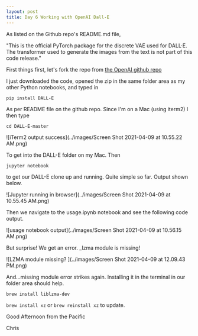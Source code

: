 ```yaml
---
layout: post
title: Day 6 Working with OpenAI Dall-E 
---
```


As listed on the Github repo's README.md file, 


"This is the official PyTorch package for the discrete VAE used for DALL·E. 
The transformer used to generate the images from the text is not part of this code release."


First things first, let's fork the repo from [the OpenAI github repo](https://github.com/openai/DALL-E)


I just downloaded the code, opened the zip in the same folder area as my other Python notebooks, and typed in 


`pip install DALL-E`


As per README file on the github repo. Since I'm on a Mac (using iterm2) I then type


`cd DALL-E-master`


![iTerm2 output success](../images/Screen Shot 2021-04-09 at 10.55.22 AM.png)


To get into the DALL-E folder on my Mac. Then 


`jupyter notebook`


to get our DALL-E clone up and running. Quite simple so far. Output shown below.


![Jupyter running in browser](../images/Screen Shot 2021-04-09 at 10.55.45 AM.png)


Then we navigate to the usage.ipynb notebook and see the following code output.


![usage notebook output](../images/Screen Shot 2021-04-09 at 10.56.15 AM.png)


But surprise! We get an error. _lzma module is missing!


![LZMA module missing? ](../images/Screen Shot 2021-04-09 at 12.09.43 PM.png)


And...missing module error strikes again. Installing it in the terminal in our folder area should help.


`brew install liblzma-dev`


`brew install xz` or `brew reinstall xz` to update. 



Good Afternoon from the Pacific


Chris
